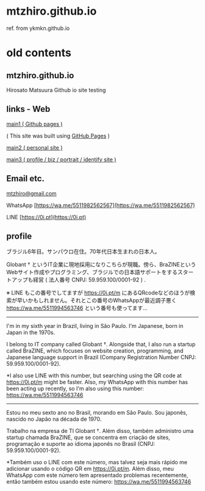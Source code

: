 # mtzhiro.github.io

ref. from ykmkn.github.io

# old contents

## mtzhiro.github.io
Hirosato Matsuura Github io site
testing

## links - Web

[main1 ( Github pages ) ](https://mtzhiro.github.io/)
 
  ( This site was built using [GitHub Pages](https://pages.github.com/) )

[main2 ( personal site ) ](https://hirosato.info/)

[main3 ( profile / biz / portrait / identify site ) ](https://hirosato-matsuura.biz/)

## Email etc.

[mtzhiro@gmail.com](mailto:mtzhiro@gmail.com)

WhatsApp [https://wa.me/5511982562567](https://wa.me/5511982562567)

LINE [https://0i.pt](https://0i.pt)

## profile

ブラジル6年目。サンパウロ在住。70年代日本生まれの日本人。

Globant † というIT企業に現地採用になりこちらが現職。傍ら、BraZINEというWebサイト作成やプログラミング、ブラジルでの日本語サポートをするスタートアップも経営 ( 法人番号 CNPJ: 59.959.100/0001-92 ) .


※ LINE もこの番号でしてますが https://0i.pt/m にあるQRcodeなどのほうが検索が早いかもしれません。それとこの番号のWhatsAppが最近調子悪く https://wa.me/5511994563746 という番号も使ってます…

----

I'm in my sixth year in Brazil, living in São Paulo. I'm Japanese, born in Japan in the 1970s.

I belong to IT company called Globant †. Alongside that, I also run a startup called BraZINE, which focuses on website creation, programming, and Japanese language support in Brazil (Company Registration Number CNPJ: 59.959.100/0001-92).

*I also use LINE with this number, but searching using the QR code at https://0i.pt/m might be faster. Also, my WhatsApp with this number has been acting up recently, so I'm also using this number: https://wa.me/5511994563746

----

Estou no meu sexto ano no Brasil, morando em São Paulo. Sou japonês, nascido no Japão na década de 1970.

Trabalho na empresa de TI Globant †. Além disso, também administro uma startup chamada BraZINE, que se concentra em criação de sites, programação e suporte ao idioma japonês no Brasil (CNPJ: 59.959.100/0001-92).

*Também uso o LINE com este número, mas talvez seja mais rápido me adicionar usando o código QR em https://0i.pt/m. Além disso, meu WhatsApp com este número tem apresentado problemas recentemente, então também estou usando este número: https://wa.me/5511994563746

